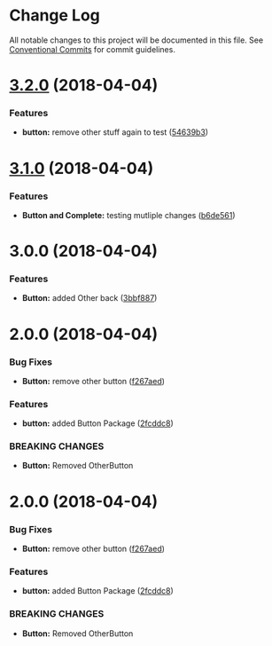 # Change Log

All notable changes to this project will be documented in this file.
See [Conventional Commits](https://conventionalcommits.org) for commit guidelines.

<a name="3.2.0"></a>
# [3.2.0](https://github.com/dmiller9911/lerna-poc/compare/@dougmiller/button-lerna@3.1.0...@dougmiller/button-lerna@3.2.0) (2018-04-04)


### Features

* **button:** remove other stuff again to test ([54639b3](https://github.com/dmiller9911/lerna-poc/commit/54639b3))




<a name="3.1.0"></a>
# [3.1.0](https://github.com/dmiller9911/lerna-poc/compare/@dougmiller/button-lerna@3.0.0...@dougmiller/button-lerna@3.1.0) (2018-04-04)


### Features

* **Button and Complete:** testing mutliple changes ([b6de561](https://github.com/dmiller9911/lerna-poc/commit/b6de561))




<a name="3.0.0"></a>
# 3.0.0 (2018-04-04)


### Features

* **Button:** added Other back ([3bbf887](https://github.com/dmiller9911/lerna-poc/commit/3bbf887))



<a name="2.0.0"></a>
# 2.0.0 (2018-04-04)


### Bug Fixes

* **Button:** remove other button ([f267aed](https://github.com/dmiller9911/lerna-poc/commit/f267aed))


### Features

* **button:** added Button Package ([2fcddc8](https://github.com/dmiller9911/lerna-poc/commit/2fcddc8))


### BREAKING CHANGES

* **Button:** Removed OtherButton




<a name="2.0.0"></a>
# 2.0.0 (2018-04-04)


### Bug Fixes

* **Button:** remove other button ([f267aed](https://github.com/dmiller9911/lerna-poc/commit/f267aed))


### Features

* **button:** added Button Package ([2fcddc8](https://github.com/dmiller9911/lerna-poc/commit/2fcddc8))


### BREAKING CHANGES

* **Button:** Removed OtherButton
